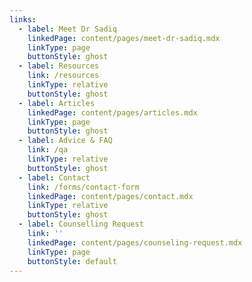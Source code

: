 ```yaml
---
links:
  - label: Meet Dr Sadiq
    linkedPage: content/pages/meet-dr-sadiq.mdx
    linkType: page
    buttonStyle: ghost
  - label: Resources
    link: /resources
    linkType: relative
    buttonStyle: ghost
  - label: Articles
    linkedPage: content/pages/articles.mdx
    linkType: page
    buttonStyle: ghost
  - label: Advice & FAQ
    link: /qa
    linkType: relative
    buttonStyle: ghost
  - label: Contact
    link: /forms/contact-form
    linkedPage: content/pages/contact.mdx
    linkType: relative
    buttonStyle: ghost
  - label: Counselling Request
    link: ''
    linkedPage: content/pages/counseling-request.mdx
    linkType: page
    buttonStyle: default
---
```


